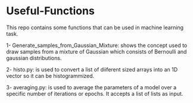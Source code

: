# Useful-Functions
 This repo contains some functions that can be used in machine learning task. 
 
 1- Generate_samples_from_Gaussian_Mixture: shows the concept used to draw samples from a mixture of Gaussian which consists of Bernoulli and gaussian distributions. 

2- histo.py: is used to convert a list of diiferent sized arrays into an 1D vector so it can be histogrammized. 

3- averaging.py: is used to average the parameters of a model over a specific number of iterations or epochs. It accepts a list of lists as input. 
